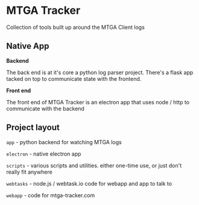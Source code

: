 # MTGA Tracker
Collection of tools built up around the MTGA Client logs

## Native App
**Backend**

The back end is at it's core a python log parser project. There's a flask app tacked on top to communicate state with
the frontend.

**Front end**

The front end of MTGA Tracker is an electron app that uses node / http to communicate with the backend

## Project layout

`app` - python backend for watching MTGA logs

`electron` - native electron app

`scripts` - various scripts and utilities. either one-time use, or just don't really fit anywhere

`webtasks` - node.js / webtask.io code for webapp and app to talk to

`webapp` - code for mtga-tracker.com